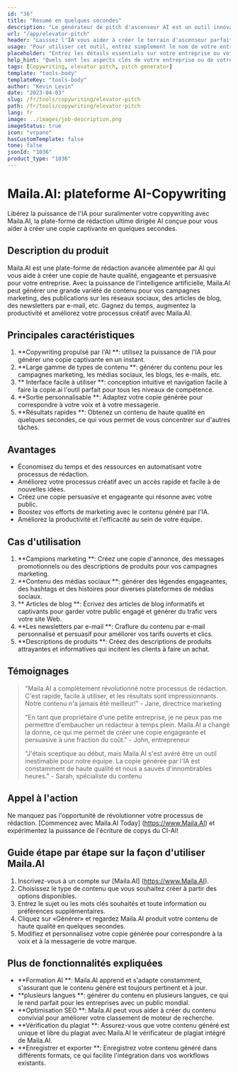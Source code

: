 ```yaml
---
id: "36"
title: "Résumé en quelques secondes"
description: "Le générateur de pitch d'ascenseur AI est un outil innovant qui utilise l'intelligence artificielle pour créer des emplacements d'ascenseur persuasifs et captivants pour votre entreprise, votre produit ou votre service.  Impressionnez les clients ou les investisseurs potentiels avec un argumentaire concis et engageant qui met en évidence les aspects clés de votre offre, ce qui le fait se démarquer de la concurrence."
url: "/app/elevator-pitch"
header: "Laissez l'IA vous aider à créer le terrain d'ascenseur parfait pour votre entreprise ou votre produit."
usage: "Pour utiliser cet outil, entrez simplement le nom de votre entreprise, les fonctionnalités clés et le public cible.  Ce générateur d'IA créera ensuite un argument d'ascenseur bien conçu, concis et persuasif qui met en évidence les arguments de vente uniques de votre entreprise ou de votre produit."
placeholder: "Entrez les détails essentiels sur votre entreprise ou votre produit, par exemple le nom de l'entreprise, les fonctionnalités clés, le public cible, etc."
help_hint: "Quels sont les aspects clés de votre entreprise ou de votre produit sur lesquels vous souhaitez vous concentrer?  Entrez certains mots clés liés à ces aspects, et notre IA créera un pitch d'ascenseur engageant en fonction de votre entrée."
tags: [Copywriting, elevator pitch, pitch generator]
template: "tools-body"
templateKey: "tools-body"
author: "Kevin Levin"
date: "2023-04-03"
slug: /fr/tools/copywriting/elevator-pitch
path: /fr/tools/copywriting/elevator-pitch
lang: fr
image: ../images/job-description.png
imageStatus: true
icon: "vrpano"
hasCustomTemplate: false
tone: false
jsonId: "1036"
product_type: "1036"
---
```


# Maila.AI: plateforme AI-Copywriting

Libérez la puissance de l'IA pour suralimenter votre copywriting avec Maila.AI, la plate-forme de rédaction ultime dirigée AI conçue pour vous aider à créer une copie captivante en quelques secondes.

## Description du produit

Maila.AI est une plate-forme de rédaction avancée alimentée par AI qui vous aide à créer une copie de haute qualité, engageante et persuasive pour votre entreprise. Avec la puissance de l'intelligence artificielle, Maila.AI peut générer une grande variété de contenu pour vos campagnes marketing, des publications sur les réseaux sociaux, des articles de blog, des newsletters par e-mail, etc. Gagnez du temps, augmentez la productivité et améliorez votre processus créatif avec Maila.AI.

## Principales caractéristiques

1. **Copywriting propulsé par l'AI **: utilisez la puissance de l'IA pour générer une copie captivante en un instant.
2. **Large gamme de types de contenu **: générer du contenu pour les campagnes marketing, les médias sociaux, les blogs, les e-mails, etc.
3. ** Interface facile à utiliser **: conception intuitive et navigation facile à faire la copie.ai l'outil parfait pour tous les niveaux de compétence.
4. **Sortie personnalisable **: Adaptez votre copie générée pour correspondre à votre voix et à votre messagerie.
5. **Résultats rapides **: Obtenez un contenu de haute qualité en quelques secondes, ce qui vous permet de vous concentrer sur d'autres tâches.

## Avantages

- Économisez du temps et des ressources en automatisant votre processus de rédaction.
- Améliorez votre processus créatif avec un accès rapide et facile à de nouvelles idées.
- Créez une copie persuasive et engageante qui résonne avec votre public.
- Boostez vos efforts de marketing avec le contenu généré par l'IA.
- Améliorez la productivité et l'efficacité au sein de votre équipe.

## Cas d'utilisation

1. **Campions marketing **: Créez une copie d'annonce, des messages promotionnels ou des descriptions de produits pour vos campagnes marketing.
2. **Contenu des médias sociaux **: générer des légendes engageantes, des hashtags et des histoires pour diverses plateformes de médias sociaux.
3. ** Articles de blog **: Écrivez des articles de blog informatifs et captivants pour garder votre public engagé et générer du trafic vers votre site Web.
4. **Les newsletters par e-mail **: Craflure du contenu par e-mail personnalisé et persuasif pour améliorer vos tarifs ouverts et clics.
5. **Descriptions de produits **: Créez des descriptions de produits attrayantes et informatives qui incitent les clients à faire un achat.

## Témoignages

> "Maila.AI a complètement révolutionné notre processus de rédaction. C'est rapide, facile à utiliser, et les résultats sont impressionnants. Notre contenu n'a jamais été meilleur!" - Jane, directrice marketing
>
> "En tant que propriétaire d'une petite entreprise, je ne peux pas me permettre d'embaucher un rédacteur à temps plein. Maila.AI a changé la donne, ce qui me permet de créer une copie engageante et persuasive à une fraction du coût." - John, entrepreneur
>
> "J'étais sceptique au début, mais Maila.AI s'est avéré être un outil inestimable pour notre équipe. La copie générée par l'IA est constamment de haute qualité et nous a sauvés d'innombrables heures." - Sarah, spécialiste du contenu

## Appel à l'action

Ne manquez pas l'opportunité de révolutionner votre processus de rédaction. [Commencez avec Maila.AI Today] (https://www.Maila.AI) et expérimentez la puissance de l'écriture de copys du CI-AI!

## Guide étape par étape sur la façon d'utiliser Maila.AI

1. Inscrivez-vous à un compte sur [Maila.AI] (https://www.Maila.AI).
2. Choisissez le type de contenu que vous souhaitez créer à partir des options disponibles.
3. Entrez le sujet ou les mots clés souhaités et toute information ou préférences supplémentaires.
4. Cliquez sur «Générer» et regardez Maila.AI produit votre contenu de haute qualité en quelques secondes.
5. Modifiez et personnalisez votre copie générée pour correspondre à la voix et à la messagerie de votre marque.

## Plus de fonctionnalités expliquées

- **Formation AI **: Maila.AI apprend et s'adapte constamment, s'assurant que le contenu généré est toujours pertinent et à jour.
- **plusieurs langues **: générer du contenu en plusieurs langues, ce qui le rend parfait pour les entreprises avec un public mondial.
- **Optimisation SEO **: Maila.AI peut vous aider à créer du contenu convivial pour améliorer votre classement de moteur de recherche.
- **Vérification du plagiat **: Assurez-vous que votre contenu généré est unique et libre du plagiat avec Maila.AI le vérificateur de plagiat intégré de Maila.AI.
- **Enregistrer et exporter **: Enregistrez votre contenu généré dans différents formats, ce qui facilite l'intégration dans vos workflows existants.
